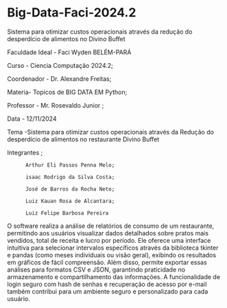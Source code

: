 # Big-Data-Faci-2024.2
Sistema para otimizar custos operacionais  através da redução do desperdício  de alimentos no Divino Buffet

Faculdade Ideal - Faci Wyden BELÉM-PARÁ

Curso - Ciencia Computação 2024.2;

Coordenador - Dr. Alexandre Freitas;

Materia- Topicos de BIG DATA EM Python;

Professor - Mr. Rosevaldo Junior ;

Data - 12/11/2024

Tema -Sistema para otimizar custos operacionais através da Redução do desperdício de alimentos no restaurante Divino Buffet

Integrantes ;

          Arthur Eli Passos Penna Melo;

          isaac Rodrigo da Silva Costa;
          
          José de Barros da Rocha Neto;
          
          Luiz Kauan Rosa de Alcantara;
          
          Luiz Felipe Barbosa Pereira
          
O software realiza a análise de relatórios de consumo de um restaurante, permitindo aos usuários visualizar dados detalhados sobre pratos mais vendidos, total de receita e lucro por período. Ele oferece uma interface intuitiva para selecionar intervalos específicos através da biblioteca tkinter e pandas (como meses individuais ou visão geral), exibindo os resultados em gráficos de fácil compreensão. Além disso, permite exportar essas análises para formatos CSV e JSON, garantindo praticidade no armazenamento e compartilhamento das informações. A funcionalidade de login seguro com hash de senhas e recuperação de acesso por e-mail também contribui para um ambiente seguro e personalizado para cada usuário.
